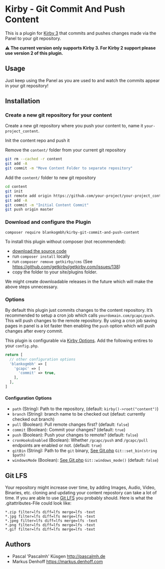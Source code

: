 # Kirby - Git Commit And Push Content

This is a plugin for [Kirby 3](http://getkirby.com/) that commits and pushes changes made via the Panel to your git repository.

**⚠️ The current version only supports Kirby 3. For Kirby 2 support please use version 2 of this plugin.**

## Usage

Just keep using the Panel as you are used to and watch the commits appear in your git repository!

## Installation

### Create a new git repository for your content

Create a new git repository where you push your content to, name it `your-project_content`.

Init the content repo and push it

Remove the `content/` folder from your current git repository
```bash
git rm --cached -r content
git add -A
git commit -m "Move Content Folder to separate repository"
```

Add the `content/` folder to new git repository

```bash
cd content
git init
git remote add origin https://github.com/your-project/your-project_content.git
git add -A
git commit -m "Initial Content Commit"
git push origin master
```

### Download and configure the Plugin

`composer require blankogmbh/kirby-git-commit-and-push-content`

To install this plugin without composer (not recommended):

- [download the source code](https://github.com/blankogmbh/kirby-git-commit-and-push-content/archive/master.zip)
- run `composer install` locally
- run `composer remove getkirby/cms` (See https://github.com/getkirby/getkirby.com/issues/138)
- copy the folder to your site/plugins folder.

We might create downloadable releases in the future which will make the above steps unnecessary.

### Options

By default this plugin just commits changes to the content repository. It’s recommended to setup a cron job
which calls `yourdomain.com/gcapc/push`. This will push changes to the remote repository. By using a cron job
saving pages in panel is a lot faster then enabling the `push` option which will push changes after every commit.

This plugin is configurable via [Kirby Options](https://getkirby.com/docs/guide/configuration). Add the
following entires to your `config.php`.

```php
return [
  // other configuration options
  'blankogmbh' => [
    'gcapc' => [
      'commit' => true,
    ],
  ],
]
```

#### Configuration Options

- `path` (String): Path to the repository, (default: `kirby()->root("content")`)
- `branch` (String): branch name to be checked out (defaut: currently checked out branch)
- `pull` (Boolean): Pull remote changes first? (default: `false`)
- `commit` (Boolean): Commit your changes? (default: `true`)
- `push` (Boolean): Push your changes to remote? (default: `false`)
- `cronHooksEnabled` (Boolean): Whether `/gcapc/push` and `/gcapc/pull` endpoints are enabled or not. (default: `true`)
- `gitBin` (String): Path to the `git` binary, [See Git.php](http://kbjr.github.io/Git.php/) `Git::set_bin(string $path)`
- `windowsMode` (Boolean): [See Git.php](http://kbjr.github.io/Git.php/) `Git::windows_mode()` (default: `false`)


## Git LFS
Your repository might increase over time, by adding Images, Audio, Video, Binaries, etc.
cloning and updating your content repostory can take a lot of time. If you are able to use
[Git LFS](https://git-lfs.github.com/) you probably should. Here is what the .gitattributes-File could look like:

```
*.zip filter=lfs diff=lfs merge=lfs -text
*.jpg filter=lfs diff=lfs merge=lfs -text
*.jpeg filter=lfs diff=lfs merge=lfs -text
*.png filter=lfs diff=lfs merge=lfs -text
*.gif filter=lfs diff=lfs merge=lfs -text
```

## Authors

- Pascal 'Pascalmh' Küsgen <http://pascalmh.de>
- Markus Denhoff <https://markus.denhoff.com>
